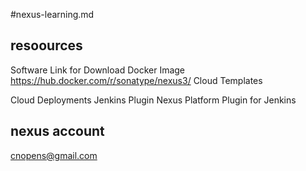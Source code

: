 #nexus-learning.md

## resoources
Software	Link for Download
Docker Image	https://hub.docker.com/r/sonatype/nexus3/
Cloud Templates	

Cloud Deployments
Jenkins Plugin	Nexus Platform Plugin for Jenkins


## nexus account
cnopens@gmail.com
